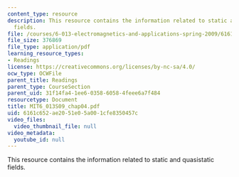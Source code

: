 ```yaml
---
content_type: resource
description: This resource contains the information related to static and quasistatic
  fields.
file: /courses/6-013-electromagnetics-and-applications-spring-2009/6161c652ae2051e05a001cfe8350457c_MIT6_013S09_chap04.pdf
file_size: 376869
file_type: application/pdf
learning_resource_types:
- Readings
license: https://creativecommons.org/licenses/by-nc-sa/4.0/
ocw_type: OCWFile
parent_title: Readings
parent_type: CourseSection
parent_uid: 31f14fa4-1ee6-0358-6058-4feee6a7f484
resourcetype: Document
title: MIT6_013S09_chap04.pdf
uid: 6161c652-ae20-51e0-5a00-1cfe8350457c
video_files:
  video_thumbnail_file: null
video_metadata:
  youtube_id: null
---
```

This resource contains the information related to static and quasistatic fields.